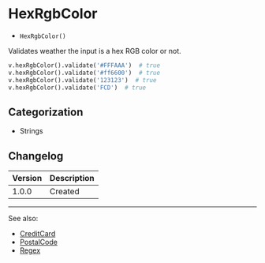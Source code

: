 # HexRgbColor

- `HexRgbColor()`

Validates weather the input is a hex RGB color or not.

```python
v.hexRgbColor().validate('#FFFAAA')  # true
v.hexRgbColor().validate('#ff6600')  # true
v.hexRgbColor().validate('123123')  # true
v.hexRgbColor().validate('FCD')  # true
```

## Categorization

- Strings

## Changelog

Version | Description
--------|-------------
  1.0.0 | Created

***
See also:

- [CreditCard](CreditCard.md)
- [PostalCode](PostalCode.md)
- [Regex](Regex.md)